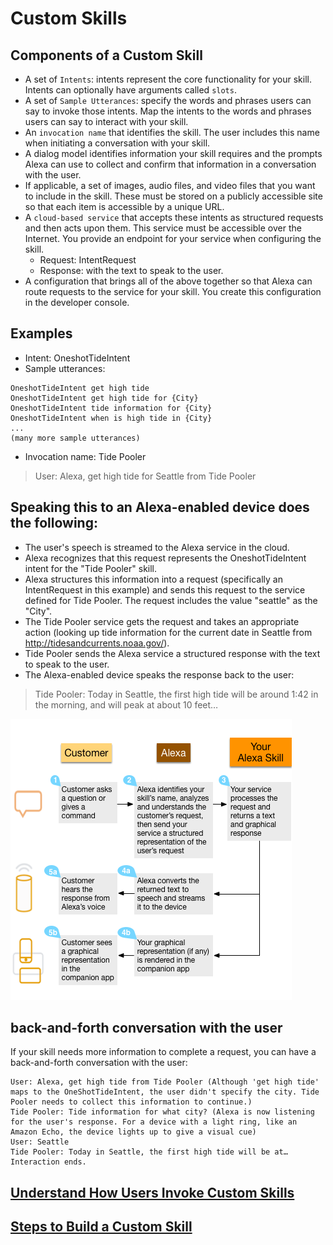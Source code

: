 # Custom Skills

## Components of a Custom Skill

- A set of `Intents`: intents represent the core functionality for your skill. Intents can optionally have arguments called `slots`.
- A set of `Sample Utterances`: specify the words and phrases users can say to invoke those intents. Map the intents to the words and phrases users can say to interact with your skill.
- An `invocation name` that identifies the skill. The user includes this name when initiating a conversation with your skill.
- A dialog model identifies information your skill requires and the prompts Alexa can use to collect and confirm that information in a conversation with the user.
- If applicable, a set of images, audio files, and video files that you want to include in the skill. These must be stored on a publicly accessible site so that each item is accessible by a unique URL.
- A `cloud-based service` that accepts these intents as structured requests and then acts upon them. This service must be accessible over the Internet. You provide an endpoint for your service when configuring the skill.
  - Request: IntentRequest
  - Response: with the text to speak to the user.
- A configuration that brings all of the above together so that Alexa can route requests to the service for your skill. You create this configuration in the developer console.

## Examples

- Intent: OneshotTideIntent
- Sample utterances:

```
OneshotTideIntent get high tide
OneshotTideIntent get high tide for {City}
OneshotTideIntent tide information for {City}
OneshotTideIntent when is high tide in {City}
...
(many more sample utterances)
```

- Invocation name: Tide Pooler

> User: Alexa, get high tide for Seattle from Tide Pooler

## Speaking this to an Alexa-enabled device does the following:

- The user's speech is streamed to the Alexa service in the cloud.
- Alexa recognizes that this request represents the OneshotTideIntent intent for the "Tide Pooler" skill.
- Alexa structures this information into a request (specifically an IntentRequest in this example) and sends this request to the service defined for Tide Pooler. The request includes the value "seattle" as the "City".
- The Tide Pooler service gets the request and takes an appropriate action (looking up tide information for the current date in Seattle from http://tidesandcurrents.noaa.gov/).
- Tide Pooler sends the Alexa service a structured response with the text to speak to the user.
- The Alexa-enabled device speaks the response back to the user:

> Tide Pooler: Today in Seattle, the first high tide will be around 1:42 in the morning, and will peak at about 10 feet…

![User Interaction Flow](./images/ASKArchitecture._TTH_.png)

## back-and-forth conversation with the user

If your skill needs more information to complete a request, you can have a back-and-forth conversation with the user:

```
User: Alexa, get high tide from Tide Pooler (Although 'get high tide' maps to the OneShotTideIntent, the user didn't specify the city. Tide Pooler needs to collect this information to continue.)
Tide Pooler: Tide information for what city? (Alexa is now listening for the user's response. For a device with a light ring, like an Amazon Echo, the device lights up to give a visual cue)
User: Seattle
Tide Pooler: Today in Seattle, the first high tide will be at…
Interaction ends.
```

## [Understand How Users Invoke Custom Skills](https://developer.amazon.com/en-US/docs/alexa/custom-skills/understanding-how-users-invoke-custom-skills.html)

## [Steps to Build a Custom Skill](https://developer.amazon.com/en-US/docs/alexa/custom-skills/steps-to-build-a-custom-skill.html)
